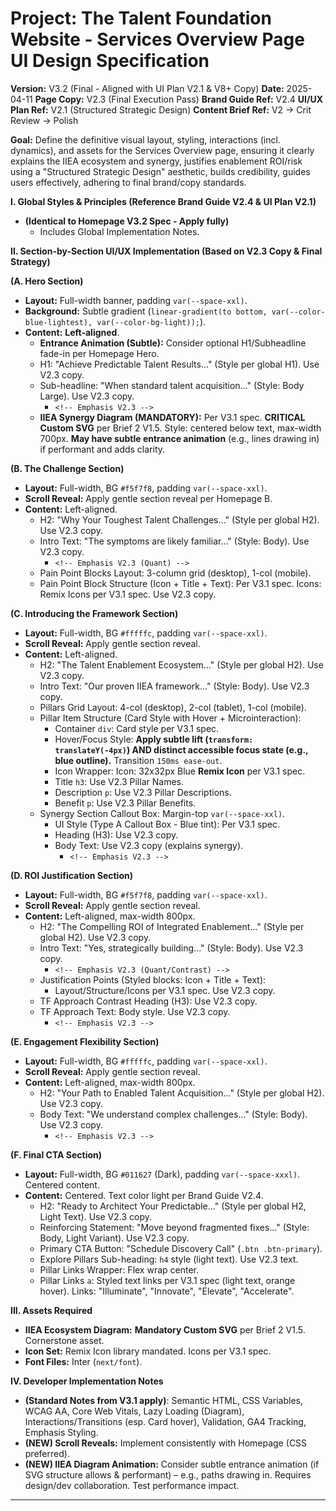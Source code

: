 # **Project:** The Talent Foundation Website - Services Overview Page UI Design Specification
**Version:** V3.2 (Final - Aligned with UI Plan V2.1 & V8+ Copy)
**Date:** 2025-04-11
**Page Copy:** V2.3 (Final Execution Pass)
**Brand Guide Ref:** V2.4
**UI/UX Plan Ref:** V2.1 (Structured Strategic Design)
**Content Brief Ref:** V2 -> Crit Review -> Polish

**Goal:** Define the definitive visual layout, styling, interactions (incl. dynamics), and assets for the Services Overview page, ensuring it clearly explains the IIEA ecosystem and synergy, justifies enablement ROI/risk using a "Structured Strategic Design" aesthetic, builds credibility, guides users effectively, adhering to final brand/copy standards.

**I. Global Styles & Principles (Reference Brand Guide V2.4 & UI Plan V2.1)**

*   **(Identical to Homepage V3.2 Spec - Apply fully)**
    *   Includes Global Implementation Notes.

**II. Section-by-Section UI/UX Implementation (Based on V2.3 Copy & Final Strategy)**

**(A. Hero Section)**

*   **Layout:** Full-width banner, padding `var(--space-xxl)`.
*   **Background:** Subtle gradient (`linear-gradient(to bottom, var(--color-blue-lightest), var(--color-bg-light));`).
*   **Content:** **Left-aligned**.
    *   **Entrance Animation (Subtle):** Consider optional H1/Subheadline fade-in per Homepage Hero.
    *   H1: "Achieve Predictable Talent Results..." (Style per global H1). Use V2.3 copy.
    *   Sub-headline: "When standard talent acquisition..." (Style: Body Large). Use V2.3 copy.
        *   `<!-- Emphasis V2.3 -->`
    *   **IIEA Synergy Diagram (MANDATORY):** Per V3.1 spec. **CRITICAL Custom SVG** per Brief 2 V1.5. Style: centered below text, max-width 700px. **May have subtle entrance animation** (e.g., lines drawing in) if performant and adds clarity.

**(B. The Challenge Section)**

*   **Layout:** Full-width, BG `#f5f7f8`, padding `var(--space-xxl)`.
*   **Scroll Reveal:** Apply gentle section reveal per Homepage B.
*   **Content:** Left-aligned.
    *   H2: "Why Your Toughest Talent Challenges..." (Style per global H2). Use V2.3 copy.
    *   Intro Text: "The symptoms are likely familiar..." (Style: Body). Use V2.3 copy.
        *   `<!-- Emphasis V2.3 (Quant) -->`
    *   Pain Point Blocks Layout: 3-column grid (desktop), 1-col (mobile).
    *   Pain Point Block Structure (Icon + Title + Text): Per V3.1 spec. Icons: Remix Icons per V3.1 spec. Use V2.3 copy.

**(C. Introducing the Framework Section)**

*   **Layout:** Full-width, BG `#fffffc`, padding `var(--space-xxl)`.
*   **Scroll Reveal:** Apply gentle section reveal.
*   **Content:** Left-aligned.
    *   H2: "The Talent Enablement Ecosystem..." (Style per global H2). Use V2.3 copy.
    *   Intro Text: "Our proven IIEA framework..." (Style: Body). Use V2.3 copy.
    *   Pillars Grid Layout: 4-col (desktop), 2-col (tablet), 1-col (mobile).
    *   Pillar Item Structure (Card Style with Hover + Microinteraction):
        *   Container `div`: Card style per V3.1 spec.
        *   Hover/Focus Style: **Apply subtle lift (`transform: translateY(-4px)`) AND distinct accessible focus state (e.g., blue outline).** Transition `150ms ease-out`.
        *   Icon Wrapper: Icon: 32x32px Blue **Remix Icon** per V3.1 spec.
        *   Title `h3`: Use V2.3 Pillar Names.
        *   Description `p`: Use V2.3 Pillar Descriptions.
        *   Benefit `p`: Use V2.3 Pillar Benefits.
    *   Synergy Section Callout Box: Margin-top `var(--space-xxl)`.
        *   UI Style (Type A Callout Box - Blue tint): Per V3.1 spec.
        *   Heading (H3): Use V2.3 copy.
        *   Body Text: Use V2.3 copy (explains synergy).
            *   `<!-- Emphasis V2.3 -->`

**(D. ROI Justification Section)**

*   **Layout:** Full-width, BG `#f5f7f8`, padding `var(--space-xxl)`.
*   **Scroll Reveal:** Apply gentle section reveal.
*   **Content:** Left-aligned, max-width 800px.
    *   H2: "The Compelling ROI of Integrated Enablement..." (Style per global H2). Use V2.3 copy.
    *   Intro Text: "Yes, strategically building..." (Style: Body). Use V2.3 copy.
        *   `<!-- Emphasis V2.3 (Quant/Contrast) -->`
    *   Justification Points (Styled blocks: Icon + Title + Text):
        *   Layout/Structure/Icons per V3.1 spec. Use V2.3 copy.
    *   TF Approach Contrast Heading (H3): Use V2.3 copy.
    *   TF Approach Text: Body style. Use V2.3 copy.
        *   `<!-- Emphasis V2.3 -->`

**(E. Engagement Flexibility Section)**

*   **Layout:** Full-width, BG `#fffffc`, padding `var(--space-xxl)`.
*   **Scroll Reveal:** Apply gentle section reveal.
*   **Content:** Left-aligned, max-width 800px.
    *   H2: "Your Path to Enabled Talent Acquisition..." (Style per global H2). Use V2.3 copy.
    *   Body Text: "We understand complex challenges..." (Style: Body). Use V2.3 copy.
        *   `<!-- Emphasis V2.3 -->`

**(F. Final CTA Section)**

*   **Layout:** Full-width, BG `#011627` (Dark), padding `var(--space-xxxl)`. Centered content.
*   **Content:** Centered. Text color light per Brand Guide V2.4.
    *   H2: "Ready to Architect Your Predictable..." (Style per global H2, Light Text). Use V2.3 copy.
    *   Reinforcing Statement: "Move beyond fragmented fixes..." (Style: Body, Light Variant). Use V2.3 copy.
    *   Primary CTA Button: "Schedule Discovery Call" (`.btn .btn-primary`).
    *   Explore Pillars Sub-heading: `h4` style (light text). Use V2.3 text.
    *   Pillar Links Wrapper: Flex wrap center.
    *   Pillar Links `a`: Styled text links per V3.1 spec (light text, orange hover). Links: "Illuminate", "Innovate", "Elevate", "Accelerate".

**III. Assets Required**

*   **IIEA Ecosystem Diagram:** **Mandatory Custom SVG** per Brief 2 V1.5. Cornerstone asset.
*   **Icon Set:** Remix Icon library mandated. Icons per V3.1 spec.
*   **Font Files:** Inter (`next/font`).

**IV. Developer Implementation Notes**

*   **(Standard Notes from V3.1 apply)**: Semantic HTML, CSS Variables, WCAG AA, Core Web Vitals, Lazy Loading (Diagram), Interactions/Transitions (esp. Card hover), Validation, GA4 Tracking, Emphasis Styling.
*   **(NEW) Scroll Reveals:** Implement consistently with Homepage (CSS preferred).
*   **(NEW) IIEA Diagram Animation:** Consider subtle entrance animation (if SVG structure allows & performant) – e.g., paths drawing in. Requires design/dev collaboration. Test performance impact.

---
